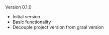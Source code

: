 Version 0.1.0

- Initial version
- Basic functionality
- Decouple project version from graal version